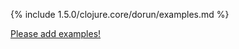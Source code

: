 {% include 1.5.0/clojure.core/dorun/examples.md %}

[Please add examples!](https://github.com/arrdem/grimoire/edit/master/_includes/1.6.0/clojure.core/dorun/examples.md)

